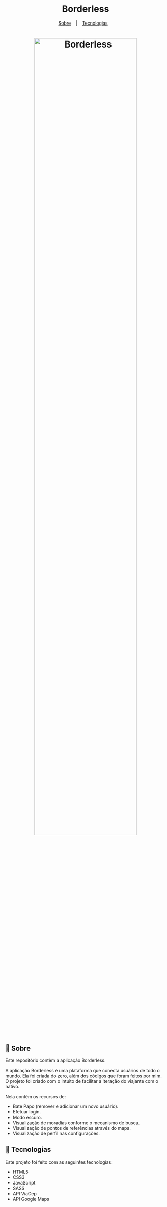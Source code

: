 <h1 align="center">Borderless</h1>

<p align="center">
  <a href="#">Sobre</a>
  &nbsp;&nbsp;&nbsp;|&nbsp;&nbsp;&nbsp;
  <a href="#">Tecnologias</a>
  &nbsp;&nbsp;&nbsp;
<p>

<h1 align="center" display="flex">
  <img src="https://user-images.githubusercontent.com/80855598/143785292-0aca0151-3140-4200-a8a0-316f5968b4ec.png" width="80%" alt="Borderless" title="Borderless">
</h1>

## :book: Sobre
Este repositório contêm a aplicação Borderless.

A aplicação Borderless é uma plataforma que conecta usuários de todo o mundo.
Ela foi criada do zero, além dos códigos que foram feitos por mim.
O projeto foi criado com o intuito de facilitar a iteração do viajante com o nativo.

Nela contêm os recursos de: 
- Bate Papo (remover e adicionar um novo usuário).
- Efetuar login.
- Modo escuro. 
- Visualização de moradias conforme o mecanismo de busca. 
- Visualização de pontos de referências através do mapa.
- Visualização de perfil nas configurações.

## :hammer: Tecnologias
Este projeto foi feito com as seguintes tecnologias:
- HTML5
- CSS3
- JavaScript
- SASS
- API ViaCep
- API Google Maps


